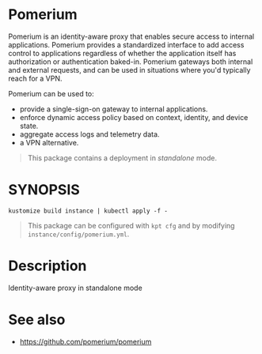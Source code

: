 # Pomerium

Pomerium is an identity-aware proxy that enables secure access to internal applications. Pomerium provides a standardized interface to add access control to applications regardless of whether the application itself has authorization or authentication baked-in. Pomerium gateways both internal and external requests, and can be used in situations where you'd typically reach for a VPN.

Pomerium can be used to:

- provide a single-sign-on gateway to internal applications.
- enforce dynamic access policy based on context, identity, and device state.
- aggregate access logs and telemetry data.
- a VPN alternative.

> This package contains a deployment in _standalone_ mode.

# SYNOPSIS

```
kustomize build instance | kubectl apply -f -
```

> This package can be configured with `kpt cfg` and by modifying `instance/config/pomerium.yml`.

# Description

Identity-aware proxy in standalone mode

# See also

- https://github.com/pomerium/pomerium
